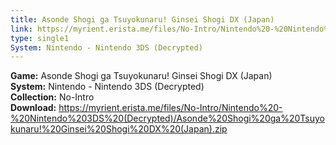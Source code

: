 ```yaml
---
title: Asonde Shogi ga Tsuyokunaru! Ginsei Shogi DX (Japan)
link: https://myrient.erista.me/files/No-Intro/Nintendo%20-%20Nintendo%203DS%20(Decrypted)/Asonde%20Shogi%20ga%20Tsuyokunaru!%20Ginsei%20Shogi%20DX%20(Japan).zip
type: single1
System: Nintendo - Nintendo 3DS (Decrypted)
---
```

<b>Game:</b> Asonde Shogi ga Tsuyokunaru! Ginsei Shogi DX (Japan)<br>
<b>System:</b> Nintendo - Nintendo 3DS (Decrypted)<br>
<b>Collection:</b> No-Intro<br>
<b>Download:</b> https://myrient.erista.me/files/No-Intro/Nintendo%20-%20Nintendo%203DS%20(Decrypted)/Asonde%20Shogi%20ga%20Tsuyokunaru!%20Ginsei%20Shogi%20DX%20(Japan).zip